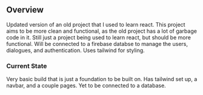 ## Overview 
Updated version of an old project that I used to learn react. This project aims to be more clean and functional, as the old project has a lot of garbage code in it. Still just a project being used to learn react, but should be more functional. Will be connected to a firebase databse to manage the users, dialogues, and authentication. Uses tailwind for styling. 

### Current State
Very basic build that is just a foundation to be built on. Has tailwind set up, a navbar, and a couple pages. Yet to be connected to a database.